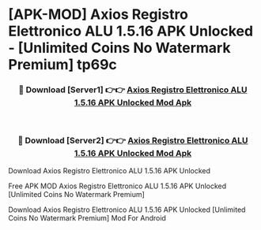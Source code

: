 # [APK-MOD] Axios Registro Elettronico ALU 1.5.16 APK Unlocked - [Unlimited Coins No Watermark Premium] tp69c



<div align="center">
<h3>🔴 Download [Server1] 👉👉 <a href="https://momento.my/?title=Axios_Registro_Elettronico_ALU_1.5.16_APK_Unlocked">Axios Registro Elettronico ALU 1.5.16 APK Unlocked Mod Apk</a></h3><br>

<h3>🔴 Download [Server2] 👉👉 <a href="https://momento.my/?title=Axios_Registro_Elettronico_ALU_1.5.16_APK_Unlocked">Axios Registro Elettronico ALU 1.5.16 APK Unlocked Mod Apk</a></h3>
</div>



Download Axios Registro Elettronico ALU 1.5.16 APK Unlocked 

Free APK MOD Axios Registro Elettronico ALU 1.5.16 APK Unlocked [Unlimited Coins No Watermark Premium]

Download Axios Registro Elettronico ALU 1.5.16 APK Unlocked [Unlimited Coins No Watermark Premium] Mod For Android
